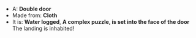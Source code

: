 * A: **Double door**
* Made from: **Cloth**
* It is: **Water logged**, **A complex puzzle, is set into the face of the door**
The landing is inhabited!
